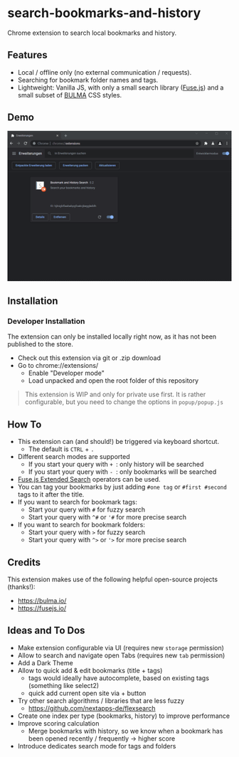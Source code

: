 # search-bookmarks-and-history

Chrome extension to search local bookmarks and history.

## Features

* Local / offline only (no external communication / requests).
* Searching for bookmark folder names and tags.
* Lightweight: Vanilla JS, with only a small search library ([Fuse.js](https://fuse.io/)) and a small subset of [BULMA](https://bulma.io/) CSS styles.

## Demo

![Demo GIF](/images/bookmark-and-history-search.gif "Demo GIF")

## Installation

### Developer Installation

The extension can only be installed locally right now, as it has not been published to the store.

* Check out this extension via git or .zip download
* Go to chrome://extensions/ 
  * Enable "Developer mode"
  * Load unpacked and open the root folder of this repository

> This extension is WIP and only for private use first.
> It is rather configurable, but you need to change the options in `popup/popup.js`

## How To

* This extension can (and should!) be triggered via keyboard shortcut.
  * The default is `CTRL` + `.`
* Different search modes are supported
  * If you start your query with `+ `: only history will be searched
  * If you start your query with `- `: only bookmarks will be searched
* [Fuse.js Extended Search](https://fusejs.io/examples.html#extended-search) operators can be used.
* You can tag your bookmarks by just adding `#one tag` or `#first #second` tags to it after the title.
* If you want to search for bookmark tags:
  * Start your query with `#` for fuzzy search
  * Start your query with `^#` or `'#` for more precise search
* If you want to search for bookmark folders:
  * Start your query with `>` for fuzzy search
  * Start your query with `^>` or `'>` for more precise search

## Credits

This extension makes use of the following helpful open-source projects (thanks!):
* https://bulma.io/
* https://fusejs.io/

## Ideas and To Dos
* Make extension configurable via UI (requires new `storage` permission)
* Allow to search and navigate open Tabs (requires new `tab` permission)
* Add a Dark Theme
* Allow to quick add & edit bookmarks (title + tags)
  * tags would ideally have autocomplete, based on existing tags (something like select2)
  * quick add current open site via + button
* Try other search algorithms / libraries that are less fuzzy
  * https://github.com/nextapps-de/flexsearch 
* Create one index per type (bookmarks, history) to improve performance
* Improve scoring calculation
  * Merge bookmarks with history, so we know when a bookmark has been opened recently / frequently -> higher score
* Introduce dedicates search mode for tags and folders
